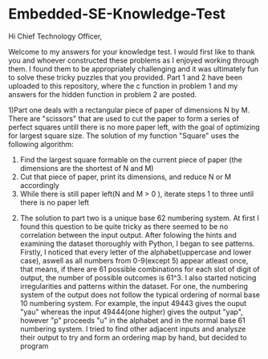 # Embedded-SE-Knowledge-Test

Hi Chief Technology Officer,

Welcome to my answers for your knowledge test. I would first like to thank you and whoever constructed these problems as I enjoyed working through them. I found them to be appropriately challenging and it was ultimately fun to solve these tricky puzzles that you provided. Part 1 and 2 have been uploaded to this repository, where the c function in problem 1 and my answers for the hidden function in problem 2 are posted.

1)Part one deals with a rectangular piece of paper of dimensions N by M. There are "scissors" that are used to cut the paper to form a series of perfect squares untill there is no more paper left, with the goal of optimizing for largest square size. The solution of my function "Square" uses the following algorithm:

  1. Find the largest square formable on the current piece of paper (the dimensions are the shortest of N and M)
  2. Cut that piece of paper, print its dimensions, and reduce N or M accordingly
  3. While there is still paper left(N and M > 0 ), iterate steps 1 to three until there is no paper left

2) The solution to part two is a unique base 62 numbering system. At first I found this question to be quite tricky as there seemed to be no correlation between the input output. After folowing the hints and examining the dataset thoroughly with Python, I began to see patterns. Firstly, I noticed that every letter of the alphabet(uppercase and lower case), aswell as all numbers from 0-9(except 5) appear atleast once, that means, if there are 61 possible combinations for each slot of digit of output, the number of possible outcomes is 61^3. I also started noticing irregularities and patterns within the dataset. For one, the numbering system of the output does not follow the typical ordering of normal base 10 numbering system. For example, the input 49443 gives the ouput "yau" whereas the input 49444(one higher) gives the output "yap", however "p" proceeds "u" in the alphabet and in the normal base 61 numbering system. I tried to find other adjacent inputs and analysze their output to try and form an ordering map by hand, but decided to program
